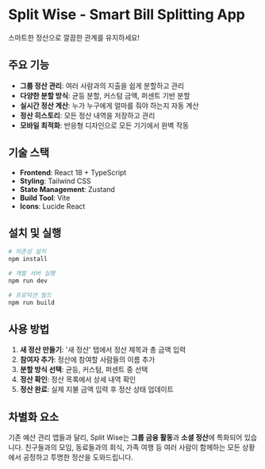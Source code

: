 # Split Wise - Smart Bill Splitting App

스마트한 정산으로 깔끔한 관계를 유지하세요!

## 주요 기능

- **그룹 정산 관리**: 여러 사람과의 지출을 쉽게 분할하고 관리
- **다양한 분할 방식**: 균등 분할, 커스텀 금액, 퍼센트 기반 분할
- **실시간 정산 계산**: 누가 누구에게 얼마를 줘야 하는지 자동 계산
- **정산 히스토리**: 모든 정산 내역을 저장하고 관리
- **모바일 최적화**: 반응형 디자인으로 모든 기기에서 완벽 작동

## 기술 스택

- **Frontend**: React 18 + TypeScript
- **Styling**: Tailwind CSS
- **State Management**: Zustand
- **Build Tool**: Vite
- **Icons**: Lucide React

## 설치 및 실행

```bash
# 의존성 설치
npm install

# 개발 서버 실행
npm run dev

# 프로덕션 빌드
npm run build
```

## 사용 방법

1. **새 정산 만들기**: '새 정산' 탭에서 정산 제목과 총 금액 입력
2. **참여자 추가**: 정산에 참여할 사람들의 이름 추가
3. **분할 방식 선택**: 균등, 커스텀, 퍼센트 중 선택
4. **정산 확인**: 정산 목록에서 상세 내역 확인
5. **정산 완료**: 실제 지불 금액 입력 후 정산 상태 업데이트

## 차별화 요소

기존 예산 관리 앱들과 달리, Split Wise는 **그룹 금융 활동**과 **소셜 정산**에 특화되어 있습니다. 친구들과의 모임, 동료들과의 회식, 가족 여행 등 여러 사람이 함께하는 모든 상황에서 공정하고 투명한 정산을 도와드립니다.